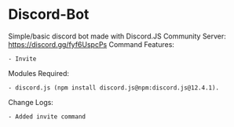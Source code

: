 # Discord-Bot
Simple/basic discord bot made with Discord.JS
Community Server: https://discord.gg/fyf6UspcPs
Command Features:
```
- Invite
```

Modules Required:
```
- discord.js (npm install discord.js@npm:discord.js@12.4.1).
```

Change Logs:
```
- Added invite command
```
